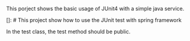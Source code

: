 This porject shows the basic usage of JUnit4 with a simple java service.



[]: # This project show how to use the JUnit test with spring framework


In the test class, the test method should be public. 